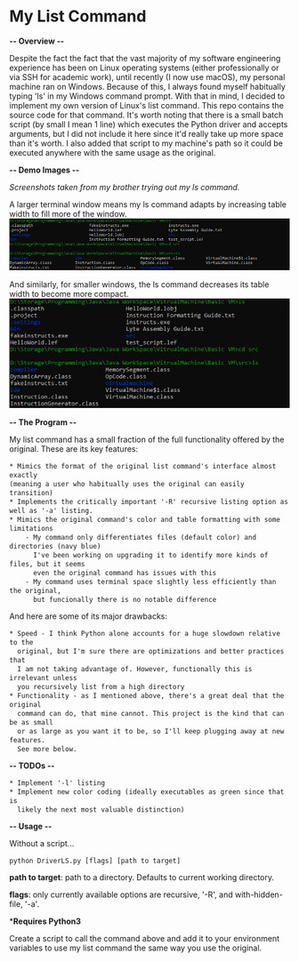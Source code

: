 # My List Command

**-- Overview --**

Despite the fact the fact that the vast majority of my software engineering experience has been on Linux operating systems (either professionally or via SSH for academic work), until recently (I now use macOS), my personal machine ran on Windows. Because of this, I always found myself habitually typing 'ls' in my Windows command prompt. With that in mind, I decided to implement my own version of Linux's list command. This repo contains the source code for that command. It's worth noting that there is a small batch script (by small I mean 1 line) which executes the Python driver and accepts arguments, but I did not include it here since it'd really take up more space than it's worth. I also added that script to my machine's path so it could be executed anywhere with the same usage as the original.

**-- Demo Images --**

*Screenshots taken from my brother trying out my ls command.*

A larger terminal window means my ls command adapts by increasing table width to fill more of the window.
![Larger Teminal Window](lsDemoSnip.PNG)

And similarly, for smaller windows, the ls command decreases its table width to become more compact.
![Smaller Teminal Window](lsDemoSnip2.PNG)

**-- The Program --**

My list command has a small fraction of the full functionality offered by the original. These are its key features:

    * Mimics the format of the original list command's interface almost exactly
    (meaning a user who habitually uses the original can easily transition)
    * Implements the critically important '-R' recursive listing option as well as '-a' listing.
    * Mimics the original command's color and table formatting with some limitations
        - My command only differentiates files (default color) and directories (navy blue)
          I've been working on upgrading it to identify more kinds of files, but it seems 
          even the original command has issues with this
        - My command uses terminal space slightly less efficiently than the original, 
          but funcionally there is no notable difference
        

And here are some of its major drawbacks:

    * Speed - I think Python alone accounts for a huge slowdown relative to the 
      original, but I'm sure there are optimizations and better practices that 
      I am not taking advantage of. However, functionally this is irrelevant unless
      you recursively list from a high directory
    * Functionality - as I mentioned above, there's a great deal that the original
      command can do, that mine cannot. This project is the kind that can be as small
      or as large as you want it to be, so I'll keep plugging away at new features. 
      See more below.
      
**-- TODOs --**

    * Implement '-l' listing
    * Implement new color coding (ideally executables as green since that is 
      likely the next most valuable distinction)

**-- Usage --**

Without a script...
```
python DriverLS.py [flags] [path to target]
```
**path to target**: path to a directory. Defaults to current working directory.

**flags**: only currently available options are recursive, '-R', and with-hidden-file, '-a'.

***Requires Python3**

Create a script to call the command above and add it to your environment variables to use my list command the same way you use the original.

